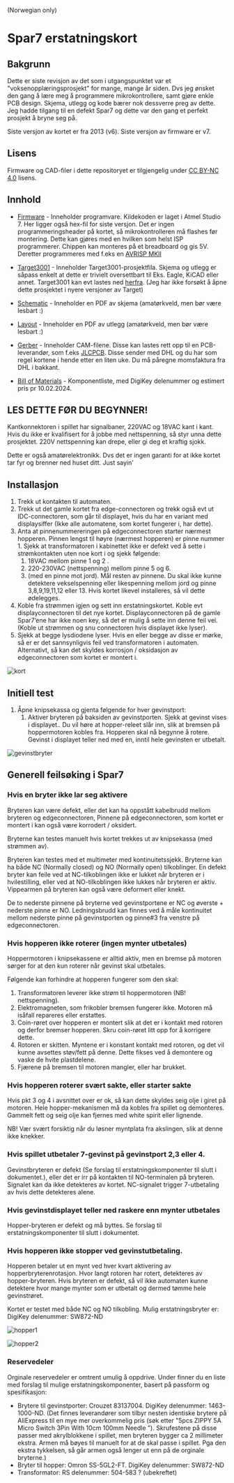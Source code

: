 (Norwegian only)
# Spar7 erstatningskort

## Bakgrunn

Dette er siste revisjon av det som i utgangspunktet var et "voksenopplæringsprosjekt" for mange, mange år siden. Dvs jeg ønsket den gang å lære meg å programmere mikrokontrollere, samt gjøre enkle PCB design. Skjema, utlegg og kode bærer nok dessverre preg av dette. Jeg hadde tilgang til en defekt Spar7 og dette var den gang et perfekt prosjekt å bryne seg på.


Siste versjon av kortet er fra 2013 (v6). Siste versjon av firmware er v7.

## Lisens

Firmware og CAD-filer i dette repositoryet er tilgjengelig under [CC BY-NC 4.0](https://creativecommons.org/licenses/by-nc/4.0/) lisens.

## Innhold

* [Firmware](Firmware) - Inneholder programvare. Kildekoden er laget i Atmel Studio 7. Her ligger også hex-fil for siste versjon. Det er ingen programmeringsheader på kortet, så mikrokontrolleren må flashes før montering. Dette kan gjøres med en hvilken som helst ISP programmerer. Chippen kan monteres på et breadboard og gis 5V. Deretter programmeres med f.eks en [AVRISP MKII](https://www.microchip.com/en-us/development-tool/atavrisp2)

* [Target3001](Target3001) - Inneholder Target3001-prosjektfila. Skjema og utlegg er såpass enkelt at dette er trivielt oversettbart til Eks. Eagle, KiCAD eller annet. Target3001 kan evt lastes ned [herfra](https://ibfriedrich.com/en/index.html). (Jeg har ikke forsøkt å åpne dette prosjektet i nyere versjoner av Target)

* [Schematic](Schematic) - Inneholder en PDF av skjema (amatørkveld, men bør være lesbart :)

* [Layout](Layout) - Inneholder en PDF av utlegg (amatørkveld, men bør være lesbart :)

* [Gerber](Gerber) - Inneholder CAM-filene. Disse kan lastes rett opp til en PCB-leverandør, som f.eks [JLCPCB](https://jlcpcb.com/). Disse sender med DHL og du har som regel kortene i hende etter en liten uke. Du må påregne momsfaktura fra DHL i bakkant.

* [Bill of Materials](bill_of_materials.pdf) - Komponentliste, med DigiKey delenummer og estimert pris pr 10.02.2024.


## LES DETTE FØR DU BEGYNNER!

Kantkonnektoren i spillet har signalbaner, 220VAC og 18VAC kant i kant. Hvis du ikke er kvalifisert for å jobbe med nettspenning, så styr unna dette prosjektet. 220V nettspenning kan drepe, eller gi deg et kraftig sjokk.

Dette er også amatørelektronikk. Dvs det er ingen garanti for at ikke kortet tar fyr og brenner ned huset ditt. Just sayin'

## Installasjon

1. Trekk ut kontakten til automaten.
1. Trekk ut det gamle kortet fra edge-connectoren og trekk også evt ut IDC-connectoren, som går til displayet, hvis du har en variant med displaysiffer (Ikke alle automatene, som kortet fungerer i, har dette).
1. Anta at pinnenummereringen på edgeconnectoren starter nærmest hopperen. Pinnen lengst til høyre (nærmest hopperen) er pinne nummer 1. Sjekk at transformatoren i kabinettet ikke er defekt ved å sette i strømkontakten uten noe kort i og sjekk følgende:  
    1. 18VAC mellom pinne 1 og 2  .
    1. 220-230VAC (nettspenning) mellom pinne 5 og 6.
    1. (med en pinne mot jord). Mål resten av pinnene. Du skal ikke kunne detektere vekselspenning eller likespenning mellom jord og pinne 3,8,9,19,11,12 eller 13. Hvis kortet likevel installeres, så vil dette ødelegges.
1. Koble fra strømmen igjen og sett inn erstatningskortet. Koble evt displayconnectoren til det nye kortet. Displayconnectoren på de gamle Spar7’ene har ikke noen key, så det er mulig å sette inn denne feil vei. (Koble ut strømmen og snu connectoren hvis displayet ikke lyser).
1. Sjekk at begge lysdiodene lyser. Hvis en eller begge av disse er mørke, så er er det sannsynligvis feil ved transformatoren i automaten. Alternativt, så kan det skyldes korrosjon / oksidasjon av edgeconnectoren som kortet er montert i.

![kort](Pictures/kort.png)

## Initiell test

1. Åpne knipsekassa og gjenta følgende for hver gevinstport:
    1. Aktiver bryteren på baksiden av gevinstporten. Sjekk at gevinst vises i displayet.. Du vil høre at hopper-releet slår inn, slik at bremsen på hoppermotoren kobles fra. Hopperen skal nå begynne å rotere. Gevinst i displayet teller ned med en, inntil hele gevinsten er utbetalt.

![gevinstbryter](Pictures/gevinstport.png)

## Generell feilsøking i Spar7

### Hvis en bryter ikke lar seg aktivere

Bryteren kan være defekt, eller det kan ha oppstått kabelbrudd mellom bryteren og edgeconnectoren, Pinnene på edgeconnectoren, som kortet er montert i kan også være korrodert / oksidert.

Bryterne kan testes manuelt hvis kortet trekkes ut av knipsekassa (med strømmen av).

Bryteren kan testes med et multimeter med kontinuitetssjekk. Bryterne kan ha både NC (Normally closed) og NO (Normally open) tilkoblinger. En defekt bryter kan feile ved at NC-tilkoblingen ikke er lukket når bryteren er i hvilestilling, eller ved at NO-tilkoblingen ikke lukkes når bryteren er aktiv. Vippearmen på bryteren kan også være deformert eller knekt.

De to nederste pinnene på bryterne ved gevinstportene er NC og øverste + nederste pinne er NO. Ledningsbrudd kan finnes ved å måle kontinuitet mellom nederste pinne på gevinstporten og pinne#3 fra venstre på edgeconnectoren.

### Hvis hopperen ikke roterer (ingen mynter utbetales)

Hoppermotoren i knipsekassene er alltid aktiv, men en bremse på motoren sørger for at den kun roterer når gevinst skal utbetales.

Følgende kan forhindre at hopperen fungerer som den skal:

1. Transformatoren leverer ikke strøm til hoppermotoren (NB! nettspenning).
1. Elektromagneten, som frikobler bremsen fungerer ikke. Motoren må isåfall repareres eller erstattes.
1. Coin-røret over hopperen er montert slik at det er i kontakt med rotoren og derfor bremser hopperen. Skru coin-røret litt opp for å korrigere dette.
1. Rotoren er skitten. Myntene er i konstant kontakt med rotoren, og det vil kunne avsettes støv/fett på denne. Dette fikses ved å demontere og vaske de hvite plastdelene.
1. Fjærene på bremsen til motoren mangler, eller har brukket.

### Hvis hopperen roterer svært sakte, eller starter sakte

Hvis pkt 3 og 4 i avsnittet over er ok, så kan dette skyldes seig olje i giret på motoren. Hele hopper-mekanismen må da kobles fra spillet og demonteres. Gammelt fett og seig olje kan fjernes med white spirit eller lignende.

NB! Vær svært forsiktig når du løsner myntplata fra akslingen, slik at denne ikke knekker.

### Hvis spillet utbetaler 7-gevinst på gevinstport 2,3 eller 4.

Gevinstbryteren er defekt (Se forslag til erstatningskomponenter til slutt i dokumentet.), eller det er irr på kontakten til NO-terminalen på bryteren. Signalet kan da ikke detekteres av kortet. NC-signalet trigger 7-utbetaling av hvis dette detekteres alene.

### Hvis gevinstdisplayet teller ned raskere enn mynter utbetales
Hopper-bryteren er defekt og må byttes. Se forslag til erstatningskomponenter til slutt i dokumentet.

### Hvis hopperen ikke stopper ved gevinstutbetaling.
Hopperen betaler ut en mynt ved hver kvart aktivering av hopperbryterenrotasjon. Hvor langt rotoren har rotert, detekteres av hopper-bryteren. Hvis bryteren er defekt, så vil ikke automaten kunne detektere hvor mange mynter som er utbetalt og dermed tømme hele gevinstrøret.

Kortet er testet med både NC og NO tilkobling. Mulig erstatningsbryter er: DigiKey delenummer: SW872-ND

![hopper1](Pictures/hopper_topp.png)

![hopper2](Pictures/hopper_underside.png)

### Reservedeler

Orginale reservedeler er omtrent umulig å oppdrive. Under finner du en liste med forslag til mulige erstatningskomponenter, basert på passform og spesifikasjon:

* Brytere til gevinstporter: Crouzet 83137004. DigiKey delenummer: 1463-1000-ND. (Det finnes leverandører som tilbyr nesten identiske brytere på AliExpress til en mye mer overkommelig pris (søk etter "5pcs ZIPPY 5A Micro Switch 3Pin With 10cm 100mm Needle "). Skrufestene på disse passer med akrylblokkene i spillet, men bryteren bygger ca 2 millimeter ekstra. Armen må bøyes til manuelt for at de skal passe i spillet. Pga den ekstra tykkelsen, så går armen også lenger ut enn på de orginale bryterne.)
* Bryter til hopper: Omron SS-5GL2-FT. DigiKey delenummer: SW872-ND
* Transformator: RS delenummer: 504-583 ? (ubekreftet)

